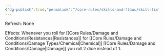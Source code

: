 ```yaml
---
{"dg-publish":true,"permalink":"/core-rules/skills-and-flaws/skill-list/vitality/rank-4/chemically-hardened/"}
---
```


Refresh: None

Effects:
Whenever you roll for [[Core Rules/Damage and Conditions/Resistances\|Resistances]] for [[Core Rules/Damage and Conditions/Damage Types/Chemical\|Chemical]] [[Core Rules/Damage and Conditions/Damage\|Damage]] you roll 2 dice instead of 1.